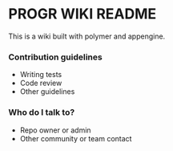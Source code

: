 # PROGR WIKI README #

This is a wiki built with polymer and appengine.

### Contribution guidelines ###

* Writing tests
* Code review
* Other guidelines

### Who do I talk to? ###

* Repo owner or admin
* Other community or team contact